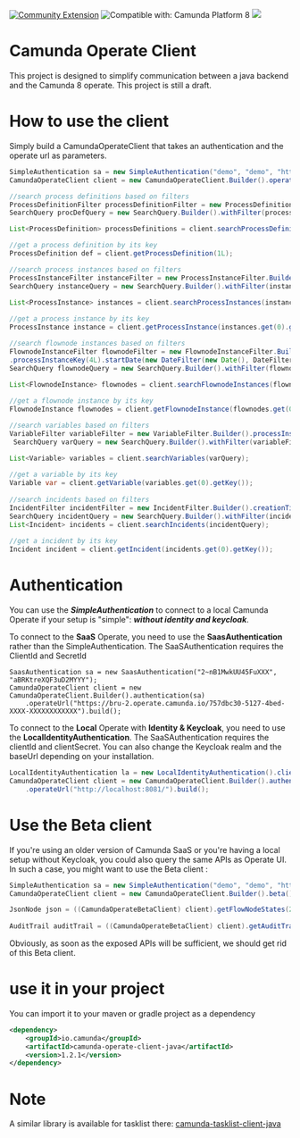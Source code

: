 [![Community Extension](https://img.shields.io/badge/Community%20Extension-An%20open%20source%20community%20maintained%20project-FF4700)](https://github.com/camunda-community-hub/community)
![Compatible with: Camunda Platform 8](https://img.shields.io/badge/Compatible%20with-Camunda%20Platform%208-0072Ce)
[![](https://img.shields.io/badge/Lifecycle-Incubating-blue)](https://github.com/Camunda-Community-Hub/community/blob/main/extension-lifecycle.md#incubating-)

# Camunda Operate Client

This project is designed to simplify communication between a java backend and the Camunda 8 operate. This project is still a draft.

# How to use the client

Simply build a CamundaOperateClient that takes an authentication and the operate url as parameters.

```java
SimpleAuthentication sa = new SimpleAuthentication("demo", "demo", "http://localhost:8081");
CamundaOperateClient client = new CamundaOperateClient.Builder().operateUrl("http://localhost:8081").authentication(sa).build();

//search process definitions based on filters
ProcessDefinitionFilter processDefinitionFilter = new ProcessDefinitionFilter.Builder().name("Customer Onboarding").build();
SearchQuery procDefQuery = new SearchQuery.Builder().withFilter(processDefinitionFilter).withSize(20).withSort(new Sort("version", SortOrder.ASC)).build();

List<ProcessDefinition> processDefinitions = client.searchProcessDefinitions(procDefQuery);

//get a process definition by its key
ProcessDefinition def = client.getProcessDefinition(1L);

//search process instances based on filters
ProcessInstanceFilter instanceFilter = new ProcessInstanceFilter.Builder().bpmnProcessId("customer_onboarding_en").startDate(new DateFilter(new Date(), DateFilterRange.MONTH)).build();
SearchQuery instanceQuery = new SearchQuery.Builder().withFilter(instanceFilter).withSize(20).withSort(new Sort("state", SortOrder.ASC)).build();

List<ProcessInstance> instances = client.searchProcessInstances(instanceQuery);
       
//get a process instance by its key
ProcessInstance instance = client.getProcessInstance(instances.get(0).getKey());

//search flownode instances based on filters
FlownodeInstanceFilter flownodeFilter = new FlownodeInstanceFilter.Builder()
.processInstanceKey(4L).startDate(new DateFilter(new Date(), DateFilterRange.YEAR)).build();
SearchQuery flownodeQuery = new SearchQuery.Builder().withFilter(flownodeFilter).withSize(20).withSort(new Sort("state", SortOrder.ASC)).build();

List<FlownodeInstance> flownodes = client.searchFlownodeInstances(flownodeQuery);
        
//get a flownode instance by its key
FlownodeInstance flownodes = client.getFlownodeInstance(flownodes.get(0).getKey());

//search variables based on filters
VariableFilter variableFilter = new VariableFilter.Builder().processInstanceKey(4L).build();
 SearchQuery varQuery = new SearchQuery.Builder().withFilter(variableFilter).withSize(5).withSort(new Sort("name", SortOrder.ASC)).build();

List<Variable> variables = client.searchVariables(varQuery);
        
//get a variable by its key
Variable var = client.getVariable(variables.get(0).getKey());
            
//search incidents based on filters
IncidentFilter incidentFilter = new IncidentFilter.Builder().creationTime(new DateFilter(new Date(), DateFilterRange.YEAR)).build();
SearchQuery incidentQuery = new SearchQuery.Builder().withFilter(incidentFilter).withSize(20).withSort(new Sort("state", SortOrder.ASC)).build();
List<Incident> incidents = client.searchIncidents(incidentQuery);
        
//get a incident by its key
Incident incident = client.getIncident(incidents.get(0).getKey());

```
# Authentication
You can use the ***SimpleAuthentication*** to connect to a local Camunda Operate if your setup is "simple": ***without identity and keycloak***.

To connect to the **SaaS** Operate, you need to use the **SaasAuthentication** rather than the SimpleAuthentication. The SaaSAuthentication requires the ClientId and SecretId

```
SaasAuthentication sa = new SaasAuthentication("2~nB1MwkUU45FuXXX", "aBRKtreXQF3uD2MYYY");
CamundaOperateClient client = new CamundaOperateClient.Builder().authentication(sa)
    .operateUrl("https://bru-2.operate.camunda.io/757dbc30-5127-4bed-XXXX-XXXXXXXXXXXX").build();
```

To connect to the **Local** Operate with **Identity & Keycloak**, you need to use the **LocalIdentityAuthentication**. The SaaSAuthentication requires the clientId and clientSecret. You can also change the Keycloak realm and the baseUrl depending on your installation.

```java
LocalIdentityAuthentication la = new LocalIdentityAuthentication().clientId("java").clientSecret("foTPogjlI0hidwbDZcYFWzmU8FOQwLx0").baseUrl("http://localhost:18080").keycloakRealm("camunda-platform");
CamundaOperateClient client = new CamundaOperateClient.Builder().authentication(la)
    .operateUrl("http://localhost:8081/").build();
```

# Use the Beta client
If you're using an older version of Camunda SaaS or you're having a local setup without Keycloak, you could also query the same APIs as Operate UI. In such a case, you might want to use the Beta client :

```java
SimpleAuthentication sa = new SimpleAuthentication("demo", "demo", "http://localhost:8081");
CamundaOperateClient client = new CamundaOperateClient.Builder().beta().operateUrl("http://localhost:8081").authentication(sa).build();

JsonNode json = ((CamundaOperateBetaClient) client).getFlowNodeStates(2L);
        
AuditTrail auditTrail = ((CamundaOperateBetaClient) client).getAuditTrail(2L);
```

Obviously, as soon as the exposed APIs will be sufficient, we should get rid of this Beta client.

# use it in your project
You can import it to your maven or gradle project as a dependency

```xml
<dependency>
	<groupId>io.camunda</groupId>
	<artifactId>camunda-operate-client-java</artifactId>
	<version>1.2.1</version>
</dependency>
```

# Note
A similar library is available for tasklist there:
[camunda-tasklist-client-java](https://github.com/camunda-community-hub/camunda-tasklist-client-java)

